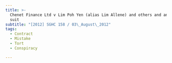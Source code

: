```yaml
---
title: >-
  Chenet Finance Ltd v Lim Poh Yen (alias Lim Allene) and others and another
  suit
subtitle: "[2012] SGHC 158 / 03\_August\_2012"
tags:
  - Contract
  - Mistake
  - Tort
  - Conspiracy

---
```


